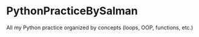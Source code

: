 # PythonPracticeBySalman
All my Python practice organized by concepts (loops, OOP, functions, etc.)
